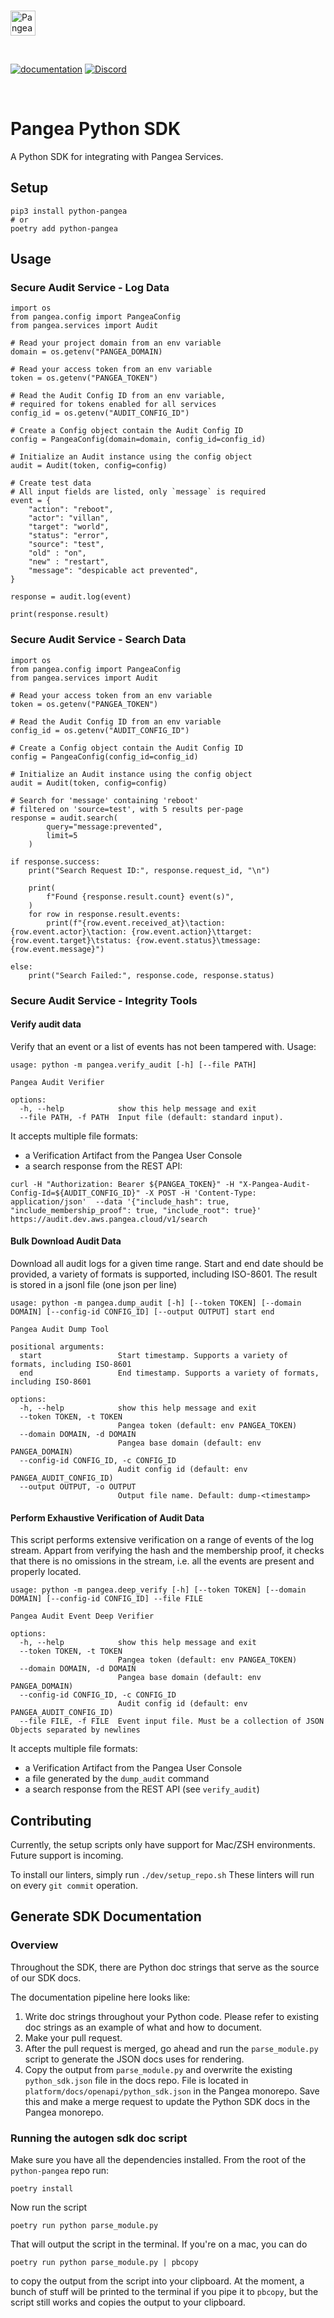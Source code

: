 <p>
  <br />
  <a href="https://pangea.cloud?utm_source=github&utm_medium=node-sdk" target="_blank" rel="noopener noreferrer">
    <img src="https://pangea-marketing.s3.us-west-2.amazonaws.com/pangea-color.svg" alt="Pangea Logo" height="40">
  </a>
  <br />
</p>

<p>
<br />

[![documentation](https://img.shields.io/badge/documentation-pangea-blue?style=for-the-badge&labelColor=551B76)](https://pangea.cloud/docs/sdk/python/)
[![Discord](https://img.shields.io/discord/1017567751818182786?color=%23551b76&label=Discord&logo=discord&logoColor=%23FFFFFF&style=for-the-badge)](https://discord.gg/z7yXhC7cQr)

<br />
</p>

# Pangea Python SDK

A Python SDK for integrating with Pangea Services.

## Setup

```
pip3 install python-pangea
# or
poetry add python-pangea
```

## Usage

### Secure Audit Service - Log Data

```
import os
from pangea.config import PangeaConfig
from pangea.services import Audit

# Read your project domain from an env variable
domain = os.getenv("PANGEA_DOMAIN)

# Read your access token from an env variable
token = os.getenv("PANGEA_TOKEN")

# Read the Audit Config ID from an env variable,
# required for tokens enabled for all services
config_id = os.getenv("AUDIT_CONFIG_ID")

# Create a Config object contain the Audit Config ID
config = PangeaConfig(domain=domain, config_id=config_id)

# Initialize an Audit instance using the config object
audit = Audit(token, config=config)

# Create test data
# All input fields are listed, only `message` is required
event = {
    "action": "reboot",
    "actor": "villan",
    "target": "world",
    "status": "error",
    "source": "test",
    "old" : "on",
    "new" : "restart",
    "message": "despicable act prevented",
}

response = audit.log(event)

print(response.result)
```

### Secure Audit Service - Search Data

```
import os
from pangea.config import PangeaConfig
from pangea.services import Audit

# Read your access token from an env variable
token = os.getenv("PANGEA_TOKEN")

# Read the Audit Config ID from an env variable
config_id = os.getenv("AUDIT_CONFIG_ID")

# Create a Config object contain the Audit Config ID
config = PangeaConfig(config_id=config_id)

# Initialize an Audit instance using the config object
audit = Audit(token, config=config)

# Search for 'message' containing 'reboot'
# filtered on 'source=test', with 5 results per-page
response = audit.search(
        query="message:prevented",
        limit=5
    )

if response.success:
    print("Search Request ID:", response.request_id, "\n")

    print(
        f"Found {response.result.count} event(s)",
    )
    for row in response.result.events:
        print(f"{row.event.received_at}\taction: {row.event.actor}\taction: {row.event.action}\ttarget: {row.event.target}\tstatus: {row.event.status}\tmessage: {row.event.message}")

else:
    print("Search Failed:", response.code, response.status)
```

### Secure Audit Service - Integrity Tools

#### Verify audit data

Verify that an event or a list of events has not been tampered with. Usage:

```
usage: python -m pangea.verify_audit [-h] [--file PATH]

Pangea Audit Verifier

options:
  -h, --help            show this help message and exit
  --file PATH, -f PATH  Input file (default: standard input).
```

It accepts multiple file formats:
- a Verification Artifact from the Pangea User Console
- a search response from the REST API:

```
curl -H "Authorization: Bearer ${PANGEA_TOKEN}" -H "X-Pangea-Audit-Config-Id=${AUDIT_CONFIG_ID}" -X POST -H 'Content-Type: application/json'  --data '{"include_hash": true, "include_membership_proof": true, "include_root": true}' https://audit.dev.aws.pangea.cloud/v1/search
```



#### Bulk Download Audit Data

Download all audit logs for a given time range. Start and end date should be provided,
a variety of formats is supported, including ISO-8601. The result is stored in a
jsonl file (one json per line)

```
usage: python -m pangea.dump_audit [-h] [--token TOKEN] [--domain DOMAIN] [--config-id CONFIG_ID] [--output OUTPUT] start end

Pangea Audit Dump Tool

positional arguments:
  start                 Start timestamp. Supports a variety of formats, including ISO-8601
  end                   End timestamp. Supports a variety of formats, including ISO-8601

options:
  -h, --help            show this help message and exit
  --token TOKEN, -t TOKEN
                        Pangea token (default: env PANGEA_TOKEN)
  --domain DOMAIN, -d DOMAIN
                        Pangea base domain (default: env PANGEA_DOMAIN)
  --config-id CONFIG_ID, -c CONFIG_ID
                        Audit config id (default: env PANGEA_AUDIT_CONFIG_ID)
  --output OUTPUT, -o OUTPUT
                        Output file name. Default: dump-<timestamp>
```

#### Perform Exhaustive Verification of Audit Data

This script performs extensive verification on a range of events of the log stream. Appart from verifying the hash
and the membership proof, it checks that there is no omissions in the stream, i.e. all the events are present and properly located.

```
usage: python -m pangea.deep_verify [-h] [--token TOKEN] [--domain DOMAIN] [--config-id CONFIG_ID] --file FILE

Pangea Audit Event Deep Verifier

options:
  -h, --help            show this help message and exit
  --token TOKEN, -t TOKEN
                        Pangea token (default: env PANGEA_TOKEN)
  --domain DOMAIN, -d DOMAIN
                        Pangea base domain (default: env PANGEA_DOMAIN)
  --config-id CONFIG_ID, -c CONFIG_ID
                        Audit config id (default: env PANGEA_AUDIT_CONFIG_ID)
  --file FILE, -f FILE  Event input file. Must be a collection of JSON Objects separated by newlines
```

It accepts multiple file formats:
- a Verification Artifact from the Pangea User Console
- a file generated by the `dump_audit` command
- a search response from the REST API (see `verify_audit`)


## Contributing

Currently, the setup scripts only have support for Mac/ZSH environments.
Future support is incoming.

To install our linters, simply run `./dev/setup_repo.sh`
These linters will run on every `git commit` operation.

## Generate SDK Documentation

### Overview

Throughout the SDK, there are Python doc strings that serve as the source of our SDK docs.

The documentation pipeline here looks like:

1. Write doc strings throughout your Python code. Please refer to existing doc strings as an example of what and how to document.
1. Make your pull request.
1. After the pull request is merged, go ahead and run the `parse_module.py` script to generate the JSON docs uses for rendering.
1. Copy the output from `parse_module.py` and overwrite the existing `python_sdk.json` file in the docs repo. File is located in `platform/docs/openapi/python_sdk.json` in the Pangea monorepo. Save this and make a merge request to update the Python SDK docs in the Pangea monorepo.

### Running the autogen sdk doc script

Make sure you have all the dependencies installed. From the root of the `python-pangea` repo run:

```shell
poetry install
```

Now run the script

```shell
poetry run python parse_module.py
```

That will output the script in the terminal. If you're on a mac, you can do

```shell
poetry run python parse_module.py | pbcopy
```

to copy the output from the script into your clipboard. At the moment, a bunch of stuff will be printed to the terminal if you pipe it to `pbcopy`, but the script still works and copies the output to your clipboard.
